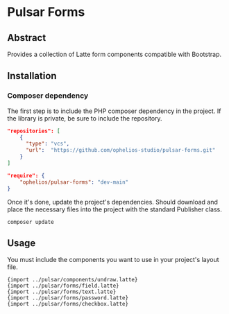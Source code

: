 # Pulsar Forms

## Abstract
Provides a collection of Latte form components compatible with Bootstrap.

## Installation

### Composer dependency
The first step is to include the PHP composer dependency in the project. If the 
library is private, be sure to include the repository.

```json
"repositories": [
    {
      "type": "vcs",
      "url":  "https://github.com/ophelios-studio/pulsar-forms.git"
    }
]
```

```json
"require": {
    "ophelios/pulsar-forms": "dev-main"
}
```

Once it's done, update the project's dependencies. Should download and place the necessary 
files into the project with the standard Publisher class.

```shell
composer update
```

## Usage

You must include the components you want to use in your project's layout file.

```latte
{import ../pulsar/components/undraw.latte}
{import ../pulsar/forms/field.latte}
{import ../pulsar/forms/text.latte}
{import ../pulsar/forms/password.latte}
{import ../pulsar/forms/checkbox.latte}
```
